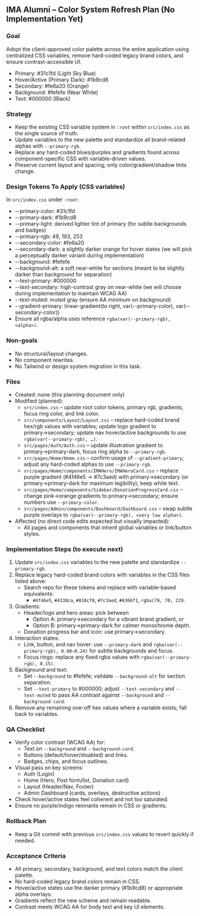 ## IMA Alumni – Color System Refresh Plan (No Implementation Yet)

### Goal
Adopt the client-approved color palette across the entire application using centralized CSS variables, remove hard-coded legacy brand colors, and ensure contrast-accessible UI.

- Primary: #31c1fd (Light Sky Blue)
- Hover/Active (Primary Dark): #1b9cd8
- Secondary: #fe6a20 (Orange)
- Background: #fefefe (Near White)
- Text: #000000 (Black)

### Strategy
- Keep the existing CSS variable system in `:root` within `src/index.css` as the single source of truth.
- Update variables to the new palette and standardize all brand-related alphas with `--primary-rgb`.
- Replace any hard-coded blues/purples and gradients found across component-specific CSS with variable-driven values.
- Preserve current layout and spacing; only color/gradient/shadow tints change.

### Design Tokens To Apply (CSS variables)
In `src/index.css` under `:root`:
- --primary-color: #31c1fd
- --primary-dark: #1b9cd8
- --primary-light: derived lighter tint of primary (for subtle backgrounds and badges)
- --primary-rgb: 49, 193, 253
- --secondary-color: #fe6a20
- --secondary-dark: a slightly darker orange for hover states (we will pick a perceptually darker variant during implementation)
- --background: #fefefe
- --background-alt: a soft near-white for sections (meant to be slightly darker than background for separation)
- --text-primary: #000000
- --text-secondary: high-contrast gray on near-white (we will choose during implementation to maintain WCAG AA)
- --text-muted: muted gray (ensure AA minimum on background)
- --gradient-primary: linear-gradient(to right, var(--primary-color), var(--secondary-color))
- Ensure all rgba/alpha uses reference `rgba(var(--primary-rgb), <alpha>)`.

### Non-goals
- No structural/layout changes.
- No component rewrites.
- No Tailwind or design system migration in this task.

### Files
- Created: none (this planning document only)
- Modified (planned):
  - `src/index.css` – update root color tokens, primary rgb, gradients, focus ring color, and link color.
  - `src/components/Layout/Layout.css` – replace hard-coded brand hex/rgb values with variables; update logo gradient to primary→secondary; update nav hover/active backgrounds to use `rgba(var(--primary-rgb), …)`.
  - `src/pages/Auth/Auth.css` – update illustration gradient to primary→primary-dark, focus ring alpha to `--primary-rgb`.
  - `src/pages/Home/Home.css` – confirm usage of `--gradient-primary`; adjust any hard-coded alphas to use `--primary-rgb`.
  - `src/pages/Home/components/IMAHero/IMAHeroCard.css` – replace purple gradient (#4f46e5 → #7c3aed) with primary→secondary (or primary→primary-dark for maximum legibility); keep white text.
  - `src/pages/Home/components/Sidebar/DonationProgressCard.css` – change pink→orange gradients to primary→secondary; ensure numbers use `--primary-color`.
  - `src/pages/Admin/components/Dashboard/Dashboard.css` – swap subtle purple overlays to `rgba(var(--primary-rgb), <very low alpha>)`.
- Affected (no direct code edits expected but visually impacted):
  - All pages and components that inherit global variables or link/button styles.

### Implementation Steps (to execute next)
1. Update `src/index.css` variables to the new palette and standardize `--primary-rgb`.
2. Replace legacy hard-coded brand colors with variables in the CSS files listed above:
   - Search repo for these tokens and replace with variable-based equivalents:
     - `#4f46e5`, `#4338ca`, `#818cf8`, `#7c3aed`, `#6366f1`, `rgba(79, 70, 229`.
3. Gradients:
   - Header/logo and hero areas: pick between
     - Option A: primary→secondary for a vibrant brand gradient, or
     - Option B: primary→primary-dark for calmer monochrome depth.
   - Donation progress bar and icon: use primary→secondary.
4. Interaction states:
   - Link, button, and nav hover: use `--primary-dark` and `rgba(var(--primary-rgb), 0.08–0.24)` for subtle backgrounds and focus.
   - Focus rings: replace any fixed rgba values with `rgba(var(--primary-rgb), 0.15)`.
5. Background and text:
   - Set `--background` to #fefefe; validate `--background-alt` for section separation.
   - Set `--text-primary` to #000000; adjust `--text-secondary` and `--text-muted` to pass AA contrast against `--background` and `--background-card`.
6. Remove any remaining one-off hex values where a variable exists; fall back to variables.

### QA Checklist
- Verify color contrast (WCAG AA) for:
  - Text on `--background` and `--background-card`.
  - Buttons (default/hover/disabled) and links.
  - Badges, chips, and focus outlines.
- Visual pass on key screens:
  - Auth (Login)
  - Home (Hero, Post form/list, Donation card)
  - Layout (Header/Nav, Footer)
  - Admin Dashboard (cards, overlays, destructive actions)
- Check hover/active states feel coherent and not too saturated.
- Ensure no purple/indigo remnants remain in CSS or gradients.

### Rollback Plan
- Keep a Git commit with previous `src/index.css` values to revert quickly if needed.

### Acceptance Criteria
- All primary, secondary, background, and text colors match the client palette.
- No hard-coded legacy brand colors remain in CSS.
- Hover/active states use the darker primary (#1b9cd8) or appropriate alpha overlays.
- Gradients reflect the new scheme and remain readable.
- Contrast meets WCAG AA for body text and key UI elements.
